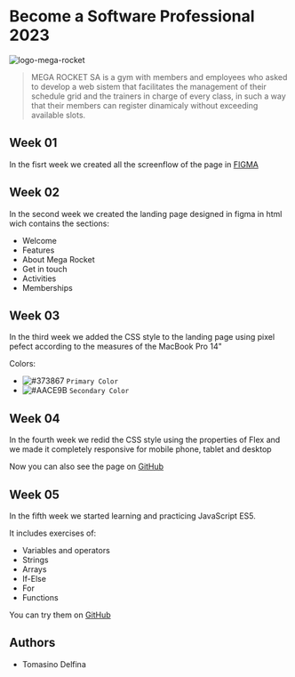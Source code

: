 # Become a Software Professional 2023

<img src="https://i.ibb.co/zHh11vr/logo-mega-rocket.png" alt="logo-mega-rocket" >

> MEGA ROCKET SA is a gym with members and employees who asked to develop a web sistem that facilitates the management of their schedule grid and the trainers in charge of every class, in such a way that their members can register dinamicaly without exceeding available slots.

## Week 01

In the fisrt week we created all the screenflow of the page in [FIGMA](https://www.figma.com/file/ChRGiIvcPtSCZutjKNaC4W/BaSP---Screenflow---Yankee?node-id=41%3A4&t=KFFC7mJZCMpJQHUH-1)

## Week 02

In the second week we created the landing page designed in figma in html wich contains the sections:
- Welcome
- Features
- About Mega Rocket
- Get in touch
- Activities
- Memberships

## Week 03

In the third week we added the CSS style to the landing page using pixel pefect according to the measures of the MacBook Pro 14"

Colors:
- ![#373867](https://placehold.co/15x15/373867/373867.png) `Primary Color`
- ![#AACE9B](https://placehold.co/15x15/AACE9B/AACE9B.png) `Secondary Color`

## Week 04

In the fourth week we redid the CSS style using the properties of Flex and we made it completely responsive for mobile phone, tablet and desktop 

Now you can also see the page on [GitHub](https://delfilt.github.io/BaSP-M2023/Week-04/index.html)

## Week 05

In the fifth week we started learning and practicing JavaScript ES5.

It includes exercises of:
- Variables and operators
- Strings
- Arrays
- If-Else
- For
- Functions

You can try them on [GitHub](https://delfilt.github.io/BaSP-M2023/Week-05/index.html)

## Authors
- Tomasino Delfina